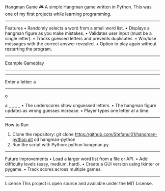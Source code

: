 Hangman Game 🎮
A simple Hangman game written in Python. This was one of my first projects while learning programming.
________________________________________
Features
•	Randomly selects a word from a small word list.
•	Displays a hangman figure as you make mistakes.
•	Validates user input (must be a single letter).
•	Tracks guessed letters and prevents duplicates.
•	Win/lose messages with the correct answer revealed.
•	Option to play again without restarting the program.
________________________________________
Example Gameplay
*************************
   
   
   
_ _ _ _ _

Enter a letter: a
*************************
 o
   
   
a _ _ _ _
•	The underscores show unguessed letters.
•	The hangman figure updates as wrong guesses increase.
•	Player types one letter at a time.
________________________________________
How to Run
1.	Clone the repository:
 	git clone https://github.com/Stefanul01/hangman-python.git
cd hangman-python
2.	Run the script with Python:
 	python hangman.py
________________________________________
Future Improvements
•	Load a larger word list from a file or API.
•	Add difficulty levels (easy, medium, hard).
•	Create a GUI version using tkinter or pygame.
•	Track scores across multiple games.
________________________________________
License
This project is open source and available under the MIT License.
